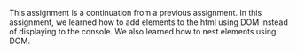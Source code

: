 This assignment is a continuation from a previous assignment. In this assignment, we learned how to add elements to the html using DOM instead of displaying to the console. We also learned how to nest elements using DOM. 